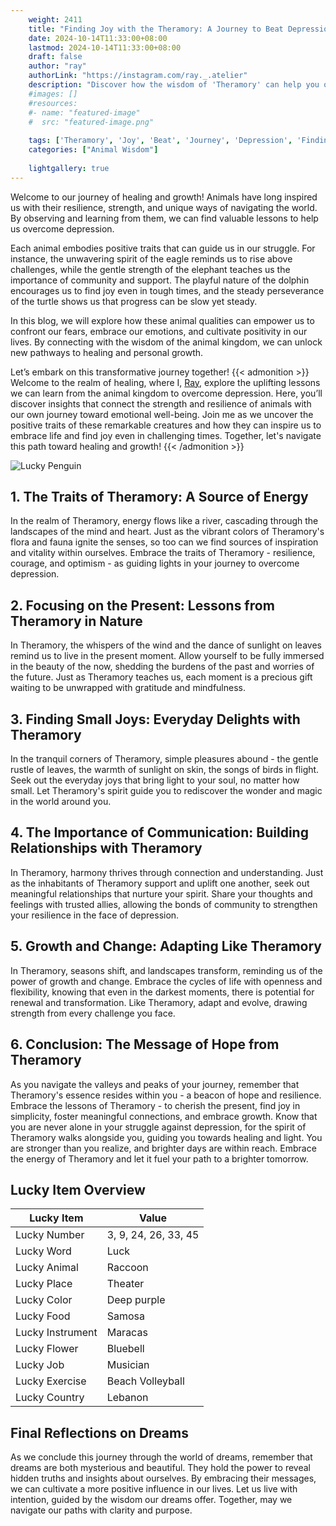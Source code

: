 ```yaml
---
    weight: 2411
    title: "Finding Joy with the Theramory: A Journey to Beat Depression"  # Assuming 'title' column exists
    date: 2024-10-14T11:33:00+08:00
    lastmod: 2024-10-14T11:33:00+08:00
    draft: false
    author: "ray"
    authorLink: "https://instagram.com/ray._.atelier"
    description: "Discover how the wisdom of 'Theramory' can help you overcome depression and find joy in your life journey."
    #images: []
    #resources:
    #- name: "featured-image"
    #  src: "featured-image.png"
    
    tags: ['Theramory', 'Joy', 'Beat', 'Journey', 'Depression', 'Finding']
    categories: ["Animal Wisdom"]
    
    lightgallery: true
---
```

    
Welcome to our journey of healing and growth! Animals have long inspired us with their resilience, strength, and unique ways of navigating the world. By observing and learning from them, we can find valuable lessons to help us overcome depression.

Each animal embodies positive traits that can guide us in our struggle. For instance, the unwavering spirit of the eagle reminds us to rise above challenges, while the gentle strength of the elephant teaches us the importance of community and support. The playful nature of the dolphin encourages us to find joy even in tough times, and the steady perseverance of the turtle shows us that progress can be slow yet steady.

In this blog, we will explore how these animal qualities can empower us to confront our fears, embrace our emotions, and cultivate positivity in our lives. By connecting with the wisdom of the animal kingdom, we can unlock new pathways to healing and personal growth.

Let’s embark on this transformative journey together!
{{< admonition >}}
Welcome to the realm of healing, where I, [Ray](https://instagram.com/ray._.atelier), explore the uplifting lessons we can learn from the animal kingdom to overcome depression. Here, you’ll discover insights that connect the strength and resilience of animals with our own journey toward emotional well-being. Join me as we uncover the positive traits of these remarkable creatures and how they can inspire us to embrace life and find joy even in challenging times. Together, let's navigate this path toward healing and growth!
{{< /admonition >}}

![Lucky Penguin](https://cdn.pixabay.com/photo/2024/09/07/02/34/penguins-9028827_1280.jpg "Lucky Penguin")

## 1. The Traits of Theramory: A Source of Energy
In the realm of Theramory, energy flows like a river, cascading through the landscapes of the mind and heart. Just as the vibrant colors of Theramory's flora and fauna ignite the senses, so too can we find sources of inspiration and vitality within ourselves. Embrace the traits of Theramory - resilience, courage, and optimism - as guiding lights in your journey to overcome depression.

## 2. Focusing on the Present: Lessons from Theramory in Nature
In Theramory, the whispers of the wind and the dance of sunlight on leaves remind us to live in the present moment. Allow yourself to be fully immersed in the beauty of the now, shedding the burdens of the past and worries of the future. Just as Theramory teaches us, each moment is a precious gift waiting to be unwrapped with gratitude and mindfulness.

## 3. Finding Small Joys: Everyday Delights with Theramory
In the tranquil corners of Theramory, simple pleasures abound - the gentle rustle of leaves, the warmth of sunlight on skin, the songs of birds in flight. Seek out the everyday joys that bring light to your soul, no matter how small. Let Theramory's spirit guide you to rediscover the wonder and magic in the world around you.

## 4. The Importance of Communication: Building Relationships with Theramory
In Theramory, harmony thrives through connection and understanding. Just as the inhabitants of Theramory support and uplift one another, seek out meaningful relationships that nurture your spirit. Share your thoughts and feelings with trusted allies, allowing the bonds of community to strengthen your resilience in the face of depression.

## 5. Growth and Change: Adapting Like Theramory
In Theramory, seasons shift, and landscapes transform, reminding us of the power of growth and change. Embrace the cycles of life with openness and flexibility, knowing that even in the darkest moments, there is potential for renewal and transformation. Like Theramory, adapt and evolve, drawing strength from every challenge you face.

## 6. Conclusion: The Message of Hope from Theramory
As you navigate the valleys and peaks of your journey, remember that Theramory's essence resides within you - a beacon of hope and resilience. Embrace the lessons of Theramory - to cherish the present, find joy in simplicity, foster meaningful connections, and embrace growth. Know that you are never alone in your struggle against depression, for the spirit of Theramory walks alongside you, guiding you towards healing and light. You are stronger than you realize, and brighter days are within reach. Embrace the energy of Theramory and let it fuel your path to a brighter tomorrow.


## Lucky Item Overview
| Lucky Item          | Value              |
|---------------|--------------------|
| Lucky Number        | 3, 9, 24, 26, 33, 45  |
| Lucky Word          | Luck |
| Lucky Animal        | Raccoon |
| Lucky Place         | Theater     |
| Lucky Color         | Deep purple     |
| Lucky Food          | Samosa      |
| Lucky Instrument    | Maracas |
| Lucky Flower        | Bluebell    |
| Lucky Job           | Musician       |
| Lucky Exercise      | Beach Volleyball  |
| Lucky Country       | Lebanon    |


##  Final Reflections on Dreams

As we conclude this journey through the world of dreams, remember that dreams are both mysterious and beautiful. They hold the power to reveal hidden truths and insights about ourselves. By embracing their messages, we can cultivate a more positive influence in our lives. Let us live with intention, guided by the wisdom our dreams offer. Together, may we navigate our paths with clarity and purpose.
